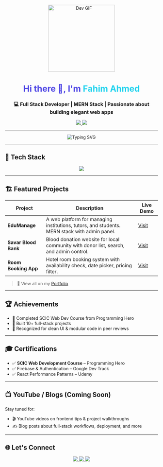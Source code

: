 <!-- GitHub Profile README for Fahim Ahmed -->

<p align="center">
  <img src="https://media.giphy.com/media/o2KLYPem407CM/giphy.gif" width="220px" alt="Dev GIF">
</p>

<h1 align="center" style="color:#4F46E5;">
  Hi there 👋, I'm <span style="color:#22D3EE">Fahim Ahmed</span>
</h1>

<h3 align="center">
  💻 Full Stack Developer | MERN Stack | Passionate about building elegant web apps
</h3>

<p align="center">
  <a href="https://grand-concha-28f8d1.netlify.app/" target="_blank">
    <img src="https://img.shields.io/badge/Portfolio-Visit-4F46E5?style=for-the-badge&logo=netlify&logoColor=white" />
  </a>
  <a href="https://www.linkedin.com/in/-fahim-ahmed/" target="_blank">
    <img src="https://img.shields.io/badge/LinkedIn-Connect-22D3EE?style=for-the-badge&logo=linkedin&logoColor=white" />
  </a>
</p>

---

<!-- Typing effect -->
<p align="center">
  <img src="https://readme-typing-svg.demolab.com?font=Fira+Code&size=22&duration=3000&pause=1000&center=true&vCenter=true&width=500&lines=React+%2F+Node+%2F+MongoDB+%2F+Tailwind;Clean+Code+%2B+Pixel+Perfect+Design;Let%E2%80%99s+Build+Something+Amazing!" alt="Typing SVG" />
</p>

---

## 🚀 Tech Stack

<div align="center">
  <img src="https://skillicons.dev/icons?i=html,css,js,react,nextjs,nodejs,express,mongodb,tailwind,firebase,git,github,vscode,figma,vercel" />
</div>

---

## 🏗️ Featured Projects

| Project | Description | Live Demo |
|--------|-------------|-----------|
| **EduManage** | A web platform for managing institutions, tutors, and students. MERN stack with admin panel. | [Visit](https://edumanage.example.com) |
| **Savar Blood Bank** | Blood donation website for local community with donor list, search, and admin control. | [Visit](https://bloodbank.example.com) |
| **Room Booking App** | Hotel room booking system with availability check, date picker, pricing filter. | [Visit](https://hotelbook.example.com) |

> 🧪 View all on my [Portfolio](https://grand-concha-28f8d1.netlify.app/#projects)

---

## 🏆 Achievements

- 🥇 Completed SCIC Web Dev Course from Programming Hero  
- 💼 Built 10+ full-stack projects  
- 💬 Recognized for clean UI & modular code in peer reviews

---

## 🎓 Certifications

- ✅ **SCIC Web Development Course** – Programming Hero  
- ✅ Firebase & Authentication – Google Dev Track  
- ✅ React Performance Patterns – Udemy

---

## 📺 YouTube / Blogs (Coming Soon)

Stay tuned for:
- 🎬 YouTube videos on frontend tips & project walkthroughs  
- ✍️ Blog posts about full-stack workflows, deployment, and more

---

## 🌐 Let's Connect

<p align="center">
  <a href="https://www.linkedin.com/in/-fahim-ahmed/" target="_blank">
    <img src="https://img.shields.io/badge/LinkedIn-Fahim-blue?style=flat&logo=linkedin" />
  </a>
  <a href="mailto:your@email.com">
    <img src="https://img.shields.io/badge/Email-Contact-red?style=flat&logo=gmail" />
  </a>
  <a href="https://grand-concha-28f8d1.netlify.app/" target="_blank">
    <img src="https://img.shields.io/badge/Website-Open-22D3EE?style=flat&logo=netlify" />
  </a>
</p>
